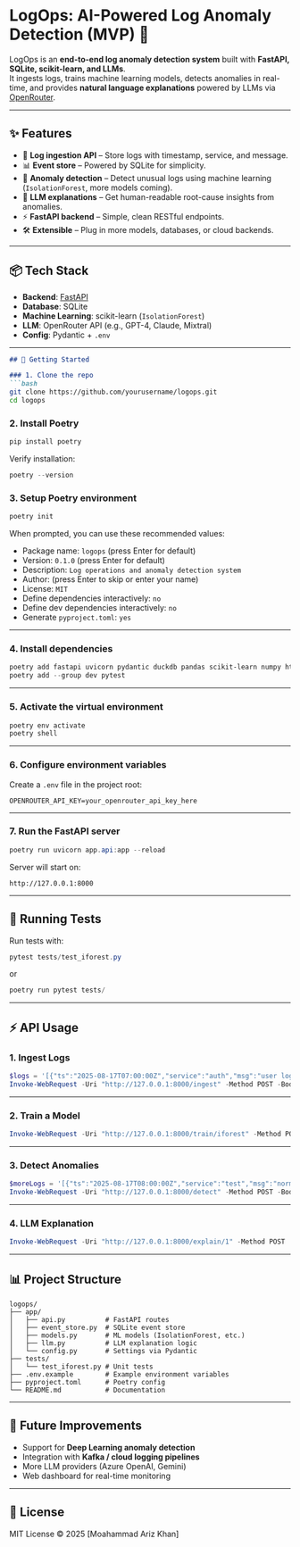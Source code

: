 # LogOps: AI-Powered Log Anomaly Detection (MVP) 🚀

LogOps is an **end-to-end log anomaly detection system** built with **FastAPI, SQLite, scikit-learn, and LLMs**.  
It ingests logs, trains machine learning models, detects anomalies in real-time, and provides **natural language explanations** powered by LLMs via [OpenRouter](https://openrouter.ai).

---

## ✨ Features
- 🔄 **Log ingestion API** – Store logs with timestamp, service, and message.
- 📊 **Event store** – Powered by SQLite for simplicity.
- 🤖 **Anomaly detection** – Detect unusual logs using machine learning (`IsolationForest`, more models coming).
- 🧠 **LLM explanations** – Get human-readable root-cause insights from anomalies.
- ⚡ **FastAPI backend** – Simple, clean RESTful endpoints.
- 🛠️ **Extensible** – Plug in more models, databases, or cloud backends.

---

## 📦 Tech Stack
- **Backend**: [FastAPI](https://fastapi.tiangolo.com/)
- **Database**: SQLite
- **Machine Learning**: scikit-learn (`IsolationForest`)
- **LLM**: OpenRouter API (e.g., GPT-4, Claude, Mixtral)
- **Config**: Pydantic + `.env`

---

````markdown
## 🚀 Getting Started

### 1. Clone the repo
```bash
git clone https://github.com/yourusername/logops.git
cd logops
````

### 2. Install Poetry

```powershell
pip install poetry
```

Verify installation:

```powershell
poetry --version
```

### 3. Setup Poetry environment

```powershell
poetry init
```

When prompted, you can use these recommended values:

* Package name: `logops` (press Enter for default)
* Version: `0.1.0` (press Enter for default)
* Description: `Log operations and anomaly detection system`
* Author: (press Enter to skip or enter your name)
* License: `MIT`
* Define dependencies interactively: `no`
* Define dev dependencies interactively: `no`
* Generate `pyproject.toml`: `yes`

---

### 4. Install dependencies

```powershell
poetry add fastapi uvicorn pydantic duckdb pandas scikit-learn numpy httpx typer
poetry add --group dev pytest
```

---

### 5. Activate the virtual environment

```powershell
poetry env activate
poetry shell
```

---

### 6. Configure environment variables

Create a `.env` file in the project root:

```env
OPENROUTER_API_KEY=your_openrouter_api_key_here
```

---

### 7. Run the FastAPI server

```powershell
poetry run uvicorn app.api:app --reload
```

Server will start on:

```
http://127.0.0.1:8000
```

---

## 🧪 Running Tests

Run tests with:

```powershell
pytest tests/test_iforest.py
```

or

```powershell
poetry run pytest tests/
```

---

## ⚡ API Usage

### 1. Ingest Logs

```powershell
$logs = '[{"ts":"2025-08-17T07:00:00Z","service":"auth","msg":"user login success"}]'
Invoke-WebRequest -Uri "http://127.0.0.1:8000/ingest" -Method POST -Body $logs -ContentType "application/json"
```

---

### 2. Train a Model

```powershell
Invoke-WebRequest -Uri "http://127.0.0.1:8000/train/iforest" -Method POST
```

---

### 3. Detect Anomalies

```powershell
$moreLogs = '[{"ts":"2025-08-17T08:00:00Z","service":"test","msg":"normal log"},{"ts":"2025-08-17T08:01:00Z","service":"test","msg":"another normal log"},{"ts":"2025-08-17T08:02:00Z","service":"test","msg":"very unusual error that should trigger anomaly"}]'
Invoke-WebRequest -Uri "http://127.0.0.1:8000/detect" -Method POST -Body $moreLogs -ContentType "application/json"
```

---

### 4. LLM Explanation

```powershell
Invoke-WebRequest -Uri "http://127.0.0.1:8000/explain/1" -Method POST
```

---

## 📊 Project Structure

```
logops/
├── app/
│   ├── api.py          # FastAPI routes
│   ├── event_store.py  # SQLite event store
│   ├── models.py       # ML models (IsolationForest, etc.)
│   ├── llm.py          # LLM explanation logic
│   └── config.py       # Settings via Pydantic
├── tests/
│   └── test_iforest.py # Unit tests
├── .env.example        # Example environment variables
├── pyproject.toml      # Poetry config
└── README.md           # Documentation
```

---

## 🔮 Future Improvements

* Support for **Deep Learning anomaly detection**
* Integration with **Kafka / cloud logging pipelines**
* More LLM providers (Azure OpenAI, Gemini)
* Web dashboard for real-time monitoring

---

## 📜 License

MIT License © 2025 \[Moahammad Ariz Khan]
